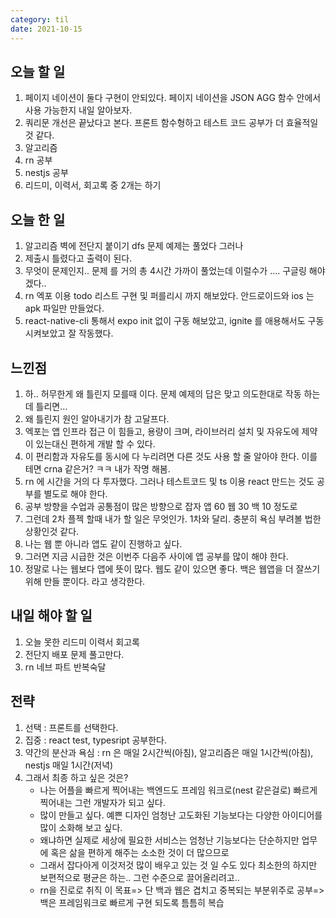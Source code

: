 ```yaml
---
category: til
date: 2021-10-15
---
```


## 오늘 할 일

1. 페이지 네이션이 둘다 구현이 안되있다. 페이지 네이션을 JSON AGG 함수 안에서 사용 가능한지 내일 알아보자.
2. 쿼리문 개선은 끝났다고 본다. 프론트 함수형하고 테스트 코드 공부가 더 효율적일 것 같다.
3. 알고리즘
4. rn 공부
5. nestjs 공부
6. 리드미, 이력서, 회고록 중 2개는 하기

## 오늘 한 일

1. 알고리즘 벽에 전단지 붙이기 dfs 문제 예제는 풀었다 그러나
2. 제출시 틀렸다고 출력이 된다.
3. 무엇이 문제인지.. 문제 를 거의 총 4시간 가까이 풀었는데 이럴수가 .... 구글링 해야겠다..
4. rn 엑포 이용 todo 리스트 구현 및 퍼를리시 까지 해보았다. 안드로이드와 ios 는 apk 파일만 만들었다.
5. react-native-cli 통해서 expo init 없이 구동 해보았고, ignite 를 애용해서도 구동시켜보았고 잘 작동했다.

## 느낀점

1. 하.. 허무한게 왜 틀린지 모를때 이다. 문제 예제의 답은 맞고 의도한대로 작동 하는데 틀리면...
2. 왜 틀린지 원인 알아내기가 참 고달프다.
3. 엑포는 앱 인프라 접근 이 힘들고, 용량이 크며, 라이브러리 설치 및 자유도에 제약이 있는대신 편하게 개발 할 수 있다.
4. 이 편리함과 자유도를 동시에 다 누리려면 다른 것도 사용 할 줄 알아야 한다. 이를테면 crna 같은거? ㅋㅋ 내가 작명 해봄.
5. rn 에 시간을 거의 다 투자했다. 그러나 테스트코드 및 ts 이용 react 만드는 것도 공부를 별도로 해야 한다.
6. 공부 방향을 수업과 공통점이 많은 방향으로 잡자 앱 60 웹 30 백 10 정도로
7. 그런데 2차 플젝 할때 내가 할 일은 무엇인가. 1차와 달리. 충분히 욕심 부려볼 법한 상황인것 같다.
8. 나는 웹 뿐 아니라 앱도 같이 진행하고 싶다.
9. 그러면 지금 시급한 것은 이번주 다음주 사이에 앱 공부를 많이 해야 한다.
10. 정말로 나는 웹보다 앱에 뜻이 많다. 웹도 같이 있으면 좋다. 백은 웹앱을 더 잘쓰기 위해 만들 뿐이다. 라고 생각한다.

## 내일 해야 할 일

1. 오늘 못한 리드미 이력서 회고록
2. 전단지 배포 문제 풀고만다.
3. rn 네브 파트 반복숙달

## 전략

1. 선택 : 프론트를 선택한다.
2. 집중 : react test, typesript 공부한다.
3. 약간의 분산과 욕심 : rn 은 매일 2시간씩(아침), 알고리즘은 매일 1시간씩(아침), nestjs 매일 1시간(저녁)
4. 그래서 최종 하고 싶은 것은?
   - 나는 어플을 빠르게 찍어내는 백엔드도 프레임 워크로(nest 같은걸로) 빠르게 찍어내는 그런 개발자가 되고 싶다.
   - 많이 만들고 싶다. 예쁜 디자인 엄청난 고도화된 기능보다는 다양한 아이디어를 많이 소화해 보고 싶다.
   - 왜냐하면 실제로 세상에 필요한 서비스는 엄청난 기능보다는 단순하지만 업무에 혹은 삶을 편하게 해주는 소소한 것이 더 많으므로
   - 그래서 잡다아게 이것저것 많이 배우고 있는 것 일 수도 있다 최소한의 하지만 보편적으로 평균은 하는.. 그런 수준으로 끌어올리려고..
   - rn을 진로로 취직 이 목표=> 단 백과 웹은 겹치고 중복되는 부분위주로 공부=> 백은 프레임워크로 빠르게 구현 되도록 틈틈히 복습
